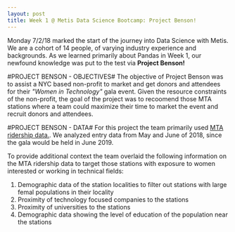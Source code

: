 ```yaml
---
layout: post
title: Week 1 @ Metis Data Science Bootcamp: Project Benson!
---
```


Monday 7/2/18 marked the start of the journey into Data Science with Metis.  We are a cohort of 14 people, of varying industry experience and backgrounds.  As we learned primarily about 
Pandas in Week 1, our newfound knowledge was put to the test via **Project Benson!**

#PROJECT BENSON - OBJECTIVES#
The objective of Project Benson was to assist a NYC based non-profit to market and get donors and attendees for their *"Women in Technology"* gala event.  Given the resource constraints of 
the non-profit, the goal of the project was to recoomend those MTA stations where a team could maximize their time to market the event and recruit donors and attendees.

#PROJECT BENSON - DATA#
For this project the team primarily used [MTA ridership data.](http://web.mta.info/developers/turnstile.html).  We analyzed entry data from May and June of 2018, since the gala would be 
held in June 2019.

To provide additional context the team overlaid the following information on the MTA ridership data to target those stations with exposure to women interested or working in technical 
fields:
1. Demographic data of the station localities to filter out stations with large femal populations in their locality
2. Proximity of technology focused companies to the stations
3. Proximity of universities to the stations
4. Demographic data showing the level of education of the population near the stations
